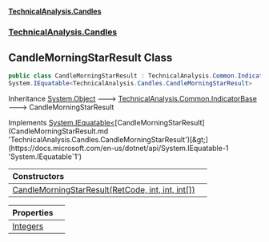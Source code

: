 #### [TechnicalAnalysis.Candles](TechnicalAnalysis.Candles.md 'TechnicalAnalysis.Candles')
### [TechnicalAnalysis.Candles](TechnicalAnalysis.Candles.md#TechnicalAnalysis.Candles 'TechnicalAnalysis.Candles')

## CandleMorningStarResult Class

```csharp
public class CandleMorningStarResult : TechnicalAnalysis.Common.IndicatorBase,
System.IEquatable<TechnicalAnalysis.Candles.CandleMorningStarResult>
```

Inheritance [System.Object](https://docs.microsoft.com/en-us/dotnet/api/System.Object 'System.Object') &#129106; [TechnicalAnalysis.Common.IndicatorBase](https://docs.microsoft.com/en-us/dotnet/api/TechnicalAnalysis.Common.IndicatorBase 'TechnicalAnalysis.Common.IndicatorBase') &#129106; CandleMorningStarResult

Implements [System.IEquatable&lt;](https://docs.microsoft.com/en-us/dotnet/api/System.IEquatable-1 'System.IEquatable`1')[CandleMorningStarResult](CandleMorningStarResult.md 'TechnicalAnalysis.Candles.CandleMorningStarResult')[&gt;](https://docs.microsoft.com/en-us/dotnet/api/System.IEquatable-1 'System.IEquatable`1')

| Constructors | |
| :--- | :--- |
| [CandleMorningStarResult(RetCode, int, int, int[])](CandleMorningStarResult.CandleMorningStarResult(RetCode,int,int,int[]).md 'TechnicalAnalysis.Candles.CandleMorningStarResult.CandleMorningStarResult(TechnicalAnalysis.Common.RetCode, int, int, int[])') | |

| Properties | |
| :--- | :--- |
| [Integers](CandleMorningStarResult.Integers.md 'TechnicalAnalysis.Candles.CandleMorningStarResult.Integers') | |
